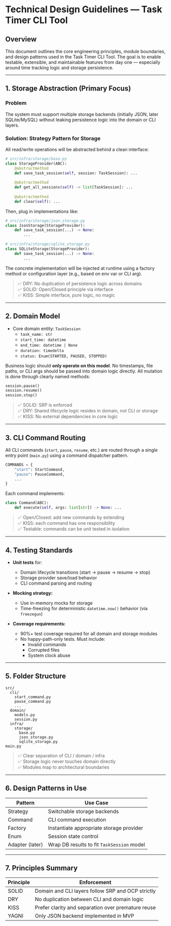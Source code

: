 # Technical Design Guidelines — Task Timer CLI Tool

## Overview

This document outlines the core engineering principles, module boundaries, and design patterns used in the Task Timer CLI Tool. The goal is to enable testable, extensible, and maintainable features from day one — especially around time tracking logic and storage persistence.

---

## 1. Storage Abstraction (Primary Focus)

### Problem
The system must support multiple storage backends (initially JSON, later SQLite/MySQL) without leaking persistence logic into the domain or CLI layers.

### Solution: Strategy Pattern for Storage

All read/write operations will be abstracted behind a clean interface:

```python
# src/infra/storage/base.py
class StorageProvider(ABC):
    @abstractmethod
    def save_task_session(self, session: TaskSession): ...
    
    @abstractmethod
    def get_all_sessions(self) -> list[TaskSession]: ...
    
    @abstractmethod
    def clear(self): ...
```

Then, plug in implementations like:

```python
# src/infra/storage/json_storage.py
class JsonStorage(StorageProvider):
    def save_task_session(...) -> None:
        ...

# src/infra/storage/sqlite_storage.py
class SQLiteStorage(StorageProvider):
    def save_task_session(...) -> None:
        ...
```

The concrete implementation will be injected at runtime using a factory method or configuration layer (e.g., based on env var or CLI arg).

> ✅ DRY: No duplication of persistence logic across domains  
> ✅ SOLID: Open/Closed principle via interface  
> ✅ KISS: Simple interface, pure logic, no magic

---

## 2. Domain Model

- Core domain entity: `TaskSession`
  - `task_name: str`
  - `start_time: datetime`
  - `end_time: datetime | None`
  - `duration: timedelta`
  - `status: Enum(STARTED, PAUSED, STOPPED)`

Business logic should **only operate on this model**. No timestamps, file paths, or CLI args should be passed into domain logic directly. All mutation is done through clearly named methods:

```python
session.pause()
session.resume()
session.stop()
```

> ✅ SOLID: SRP is enforced  
> ✅ DRY: Shared lifecycle logic resides in domain, not CLI or storage  
> ✅ KISS: No external dependencies in core logic

---

## 3. CLI Command Routing

All CLI commands (`start`, `pause`, `resume`, etc.) are routed through a single entry point (`main.py`) using a command dispatcher pattern.

```python
COMMANDS = {
    "start": StartCommand,
    "pause": PauseCommand,
    ...
}
```

Each command implements:

```python
class Command(ABC):
    def execute(self, args: list[str]) -> None: ...
```

> ✅ Open/Closed: add new commands by extending  
> ✅ KISS: each command has one responsibility  
> ✅ Testable: commands can be unit tested in isolation

---

## 4. Testing Standards

- **Unit tests** for:
  - Domain lifecycle transitions (start → pause → resume → stop)
  - Storage provider save/load behavior
  - CLI command parsing and routing

- **Mocking strategy:**
  - Use in-memory mocks for storage
  - Time-freezing for deterministic `datetime.now()` behavior (via `freezegun`)

- **Coverage requirements:**
  - 90%+ test coverage required for all domain and storage modules
  - No happy-path-only tests. Must include:
    - Invalid commands
    - Corrupted files
    - System clock abuse

---

## 5. Folder Structure

```
src/
  cli/
    start_command.py
    pause_command.py
    ...
  domain/
    models.py
    session.py
  infra/
    storage/
      base.py
      json_storage.py
      sqlite_storage.py
main.py
```

> ✅ Clear separation of CLI / domain / infra  
> ✅ Storage logic never touches domain directly  
> ✅ Modules map to architectural boundaries

---

## 6. Design Patterns in Use

| Pattern        | Use Case                                     |
|----------------|----------------------------------------------|
| Strategy       | Switchable storage backends                  |
| Command        | CLI command execution                        |
| Factory        | Instantiate appropriate storage provider     |
| Enum           | Session state control                        |
| Adapter (later)| Wrap DB results to fit `TaskSession` model   |

---

## 7. Principles Summary

| Principle | Enforcement |
|----------|-------------|
| SOLID    | Domain and CLI layers follow SRP and OCP strictly |
| DRY      | No duplication between CLI and domain logic       |
| KISS     | Prefer clarity and separation over premature reuse|
| YAGNI    | Only JSON backend implemented in MVP              |



